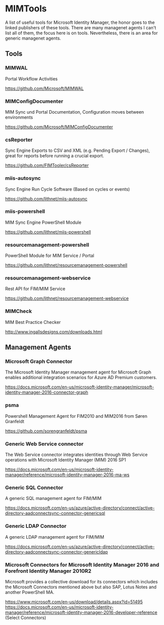 # MIMTools
A list of useful tools for Microsoft Identity Manager, the honor goes to the linked publishers of these tools. There are many managenet agents I can't list all of them, the focus here is on tools. Nevertheless, there is an area for generic managenet agents.

## Tools

### MIMWAL
Portal Workflow Activities

https://github.com/Microsoft/MIMWAL

### MIMConfigDocumenter
MIM Sync und Portal Documentation, Configuration moves between environments

https://github.com/Microsoft/MIMConfigDocumenter

### csReporter
Sync Engine Exports to CSV and XML (e.g. Pending Export / Changes), great for reports before running a crucial export.

https://github.com/FIMTooler/csReporter

### miis-autosync
Sync Engine Run Cycle Software (Based on cycles or events)

https://github.com/lithnet/miis-autosync

### miis-powershell
MIM Sync Engine PowerShell Module

https://github.com/lithnet/miis-powershell

### resourcemanagement-powershell
PowerShell Module for MIM Service / Portal

https://github.com/lithnet/resourcemanagement-powershell

### resourcemanagement-webservice
Rest API for FIM/MIM Service

https://github.com/lithnet/resourcemanagement-webservice

### MIMCheck
MIM Best Practice Checker

http://www.ingallsdesigns.com/downloads.html

## Management Agents

### Microsoft Graph Connector
The Microsoft Identity Manager management agent for Microsoft Graph enables additional integration scenarios for Azure AD Premium customers.

https://docs.microsoft.com/en-us/microsoft-identity-manager/microsoft-identity-manager-2016-connector-graph

### psma
Powershell Management Agent for FIM2010 and MIM2016 from Søren Granfeldt

https://github.com/sorengranfeldt/psma

### Generic Web Service connector
The Web Service connector integrates identities through Web Service operations with Microsoft Identity Manager (MIM) 2016 SP1

https://docs.microsoft.com/en-us/microsoft-identity-manager/reference/microsoft-identity-manager-2016-ma-ws

### Generic SQL Connector
A generic SQL management agent for FIM/MIM

https://docs.microsoft.com/en-us/azure/active-directory/connect/active-directory-aadconnectsync-connector-genericsql

### Generic LDAP Connector
A generic LDAP management agent for FIM/MIM

https://docs.microsoft.com/en-us/azure/active-directory/connect/active-directory-aadconnectsync-connector-genericldap

### Microsoft Connectors for Microsoft Identity Manager 2016 and Forefront Identity Manager 2010R2
Microsoft provides a collective download for its connectors which includes the Microsoft Connectors mentioned above but also SAP, Lotus Notes and another PowerShell MA.

https://www.microsoft.com/en-us/download/details.aspx?id=51495
https://docs.microsoft.com/en-us/microsoft-identity-manager/reference/microsoft-identity-manager-2016-developer-reference (Select Connectors)
